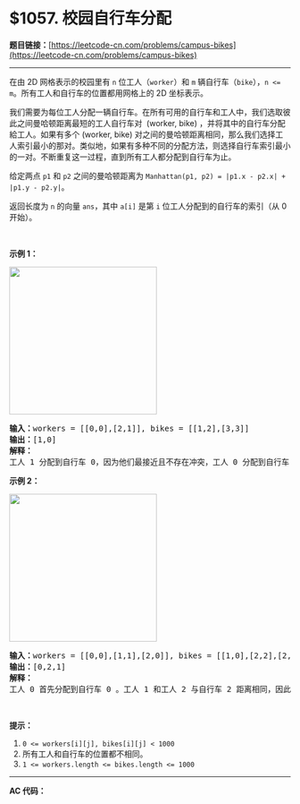 # $1057. 校园自行车分配

**题目链接：**[https://leetcode-cn.com/problems/campus-bikes](https://leetcode-cn.com/problems/campus-bikes)

---

<div class="content__1Y2H">
 <div class="notranslate">
  <p>在由 2D 网格表示的校园里有&nbsp;<code>n</code>&nbsp;位工人（<code>worker</code>）和 <code>m</code>&nbsp;辆自行车（<code>bike</code>），<code>n &lt;= m</code>。所有工人和自行车的位置都用网格上的 2D 坐标表示。</p> 
  <p>我们需要为每位工人分配一辆自行车。在所有可用的自行车和工人中，我们选取彼此之间曼哈顿距离最短的工人自行车对&nbsp; (worker, bike) ，并将其中的自行车分配給工人。如果有多个 (worker, bike) 对之间的曼哈顿距离相同，那么我们选择工人索引最小的那对。类似地，如果有多种不同的分配方法，则选择自行车索引最小的一对。不断重复这一过程，直到所有工人都分配到自行车为止。</p> 
  <p>给定两点&nbsp;<code>p1</code>&nbsp;和&nbsp;<code>p2</code>&nbsp;之间的曼哈顿距离为&nbsp;<code>Manhattan(p1, p2) = |p1.x - p2.x| + |p1.y - p2.y|</code>。</p> 
  <p>返回长度为 <code>n</code> 的向量 <code>ans</code>，其中 <code>a[i]</code>&nbsp;是第 <code>i</code>&nbsp;位工人分配到的自行车的索引（从 0 开始）。</p> 
  <p>&nbsp;</p> 
  <p><strong>示例 1：</strong></p> 
  <p><img style="height: 264px; width: 264px;" src="/aliyun-lc-upload/uploads/2019/03/16/1261_example_1_v2.png" alt=""></p> 
  <pre class="language-text"><strong>输入：</strong>workers = [[0,0],[2,1]], bikes = [[1,2],[3,3]]
<strong>输出：</strong>[1,0]
<strong>解释：</strong>
工人 1 分配到自行车 0，因为他们最接近且不存在冲突，工人 0 分配到自行车 1 。所以输出是 [1,0]。
</pre> 
  <p><strong>示例 2：</strong></p> 
  <p><img style="height: 264px; width: 264px;" src="/aliyun-lc-upload/uploads/2019/03/16/1261_example_2_v2.png" alt=""></p> 
  <pre class="language-text"><strong>输入：</strong>workers = [[0,0],[1,1],[2,0]], bikes = [[1,0],[2,2],[2,1]]
<strong>输出：</strong>[0,2,1]
<strong>解释：</strong>
工人 0 首先分配到自行车 0 。工人 1 和工人 2 与自行车 2 距离相同，因此工人 1 分配到自行车 2，工人 2 将分配到自行车 1 。因此输出为 [0,2,1]。
</pre> 
  <p>&nbsp;</p> 
  <p><strong>提示：</strong></p> 
  <ol> 
   <li><code>0 &lt;= workers[i][j], bikes[i][j] &lt; 1000</code></li> 
   <li>所有工人和自行车的位置都不相同。</li> 
   <li><code>1 &lt;= workers.length &lt;= bikes.length &lt;= 1000</code></li> 
  </ol> 
 </div>
</div>

---

**AC 代码：**

```java

```